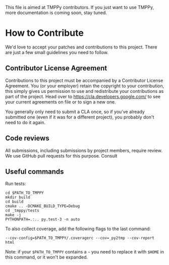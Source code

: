 
This file is aimed at TMPPy contributors. If you just want to use TMPPy, more documentation is coming soon, stay tuned.

# How to Contribute

We'd love to accept your patches and contributions to this project. There are
just a few small guidelines you need to follow.

## Contributor License Agreement

Contributions to this project must be accompanied by a Contributor License
Agreement. You (or your employer) retain the copyright to your contribution,
this simply gives us permission to use and redistribute your contributions as
part of the project. Head over to <https://cla.developers.google.com/> to see
your current agreements on file or to sign a new one.

You generally only need to submit a CLA once, so if you've already submitted one
(even if it was for a different project), you probably don't need to do it
again.

## Code reviews

All submissions, including submissions by project members, require review. We
use GitHub pull requests for this purpose. Consult

## Useful commands

Run tests:

    cd $PATH_TO_TMPPY
    mkdir build
    cd build
    cmake .. -DCMAKE_BUILD_TYPE=Debug
    cd _tmppy/tests
    make -j
    PYTHONPATH=.:.. py.test-3 -n auto

To also collect coverage, add the following flags to the last command:

    --cov-config=$PATH_TO_TMPPY/.coveragerc --cov=_py2tmp --cov-report html

Note: if your `$PATH_TO_TMPPY` contains a `~` you need to replace it with `$HOME` in this command, or it won't be
expanded.
